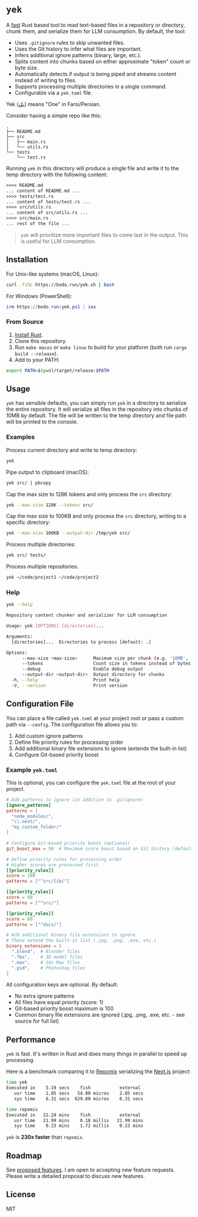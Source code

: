 # `yek`

A [fast](#performance) Rust based tool to read text-based files in a repository or directory, chunk them, and serialize them for LLM consumption. By default, the tool:

- Uses `.gitignore` rules to skip unwanted files.
- Uses the Git history to infer what files are important.
- Infers additional ignore patterns (binary, large, etc.).
- Splits content into chunks based on either approximate "token" count or byte size.
- Automatically detects if output is being piped and streams content instead of writing to files.
- Supports processing multiple directories in a single command.
- Configurable via a `yek.toml` file.

Yek ([يک](https://fa.wikipedia.org/wiki/۱)) means "One" in Farsi/Persian.

Consider having a simple repo like this:

```
.
├── README.md
├── src
│   ├── main.rs
│   └── utils.rs
└── tests
    └── test.rs
```

Running `yek` in this directory will produce a single file and write it to the temp directory with the following content:

```txt
>>>> README.md
... content of README.md ...
>>>> tests/test.rs
... content of tests/test.rs ...
>>>> src/utils.rs
... content of src/utils.rs ...
>>>> src/main.rs
... rest of the file ...
```

> `yek` will prioritize more important files to come last in the output. This is useful for LLM consumption.

## Installation

For Unix-like systems (macOS, Linux):

<!-- LINUX_INSTALLATION_BEGIN -->

```bash
curl -fsSL https://bodo.run/yek.sh | bash
```

<!-- LINUX_INSTALLATION_END -->

For Windows (PowerShell):

<!-- WINDOWS_INSTALLATION_BEGIN -->

```powershell
irm https://bodo.run/yek.ps1 | iex
```

<!-- WINDOWS_INSTALLATION_END -->

### From Source

1. [Install Rust](https://www.rust-lang.org/tools/install).
2. Clone this repository.
3. Run `make macos` or `make linux` to build for your platform (both run `cargo build --release`).
4. Add to your PATH:

```bash
export PATH=$(pwd)/target/release:$PATH
```

## Usage

`yek` has sensible defaults, you can simply run `yek` in a directory to serialize the entire repository. It will serialize all files in the repository into chunks of 10MB by default. The file will be written to the temp directory and file path will be printed to the console.

### Examples

Process current directory and write to temp directory:

```bash
yek
```

Pipe output to clipboard (macOS):

```bash
yek src/ | pbcopy
```

Cap the max size to 128K tokens and only process the `src` directory:

```bash
yek --max-size 128K --tokens src/
```

Cap the max size to 100KB and only process the `src` directory, writing to a specific directory:

```bash
yek --max-size 100KB --output-dir /tmp/yek src/
```

Process multiple directories:

```bash
yek src/ tests/
```

Process multiple repositories:

```bash
yek ~/code/project1 ~/code/project2
```

### Help

```bash
yek --help

Repository content chunker and serializer for LLM consumption

Usage: yek [OPTIONS] [directories]...

Arguments:
  [directories]...  Directories to process [default: .]

Options:
      --max-size <max-size>      Maximum size per chunk (e.g. '10MB', '128KB', '1GB') [default: 10MB]
      --tokens                   Count size in tokens instead of bytes
      --debug                    Enable debug output
      --output-dir <output-dir>  Output directory for chunks
  -h, --help                     Print help
  -V, --version                  Print version
```

## Configuration File

You can place a file called `yek.toml` at your project root or pass a custom path via `--config`. The configuration file allows you to:

1. Add custom ignore patterns
2. Define file priority rules for processing order
3. Add additional binary file extensions to ignore (extends the built-in list)
4. Configure Git-based priority boost

### Example `yek.toml`

This is optional, you can configure the `yek.toml` file at the root of your project.

```toml
# Add patterns to ignore (in addition to .gitignore)
[ignore_patterns]
patterns = [
  "node_modules/",
  "\\.next/",
  "my_custom_folder/"
]

# Configure Git-based priority boost (optional)
git_boost_max = 50  # Maximum score boost based on Git history (default: 100)

# Define priority rules for processing order
# Higher scores are processed first
[[priority_rules]]
score = 100
patterns = ["^src/lib/"]

[[priority_rules]]
score = 90
patterns = ["^src/"]

[[priority_rules]]
score = 80
patterns = ["^docs/"]

# Add additional binary file extensions to ignore
# These extend the built-in list (.jpg, .png, .exe, etc.)
binary_extensions = [
  ".blend",  # Blender files
  ".fbx",    # 3D model files
  ".max",    # 3ds Max files
  ".psd",    # Photoshop files
]
```

All configuration keys are optional. By default:

- No extra ignore patterns
- All files have equal priority (score: 1)
- Git-based priority boost maximum is 100
- Common binary file extensions are ignored (.jpg, .png, .exe, etc. - see source for full list)

## Performance

`yek` is fast. It's written in Rust and does many things in parallel to speed up processing.

Here is a benchmark comparing it to [Repomix](https://github.com/yamadashy/repomix) serializing the [Next.js](https://github.com/vercel/next.js) project:

```bash
time yek
Executed in    5.19 secs    fish           external
   usr time    2.85 secs   54.00 micros    2.85 secs
   sys time    6.31 secs  629.00 micros    6.31 secs
```

```bash
time repomix
Executed in   22.24 mins    fish           external
   usr time   21.99 mins    0.18 millis   21.99 mins
   sys time    0.23 mins    1.72 millis    0.23 mins
```

`yek` is **230x faster** than `repomix`.

## Roadmap

See [proposed features](https://github.com/bodo-run/yek/issues?q=type:%22Feature%22). I am open to accepting new feature requests. Please write a detailed proposal to discuss new features.

## License

MIT
